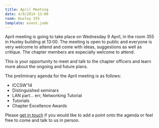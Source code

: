 ```yaml
---
title: April Meeting
date: 4/9/2014 13:00
room: Huxley 355
template: event.jade
---
```

April meeting is going to take place on Wednesday 9 April, in the room
355 in Huxley building at 13:00. The meeting is open to public and
everyone is very welcome to attend and come with ideas, suggestions as
well as critique. The chapter members are especially welcome to attend.

This is your opportunity to meet and talk to the chapter officers and
learn more about the ongoing and future plans.

<span class="more"></span>

The preliminary agenda for the April meeting is as follows:

* ICCSW'14
* Distinguished seminars
* LAN part... err, Networking Tutorial
* Tutorials
* Chapter Excellence Awards

Please [get in touch](mailto:acm@imperial.ac.uk) if you would like to
add a point onto the agenda or feel free to come and talk to us in
person.
